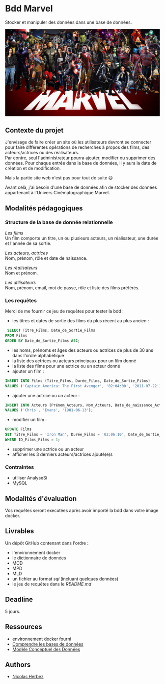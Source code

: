 # Bdd Marvel

Stocker et manipuler des données dans une base de données.

![img_html](./img/marvel.jpeg)

## Contexte du projet

J'envisage de faire créer un site où les utilisateurs devront se connecter pour faire différentes opérations de recherches à propos des films, des acteurs/actrices ou des réalisateurs.  
Par contre, seul l'administrateur pourra ajouter, modifier ou supprimer des données. Pour chaque entrée dans la base de données, il y aura la date de création et de modification.

Mais la partie site web n'est pas pour tout de suite 😃

Avant celà, j'ai besoin d'une base de données afin de stocker des données appartenant à l'Univers Cinématographique Marvel.

## Modalités pédagogiques

### Structure de la base de donnée relationnelle

*Les films*  
Un film comporte un titre, un ou plusieurs acteurs, un réalisateur, une durée et l'année de sa sortie.

*Les acteurs, actrices*  
Nom, prénom, rôle et date de naissance.

*Les réalisateurs*  
Nom et prénom.

*Les utilisateurs*  
Nom, prénom, email, mot de passe, rôle et liste des films préférés.

### Les requêtes

Merci de me fournir ce jeu de requêtes pour tester la bdd :
- les titres et dates de sortie des films du plus récent au plus ancien :
 
```sql
 SELECT Titre_Films, Date_de_Sortie_Films
FROM Films
ORDER BY Date_de_Sortie_Films ASC; 
```

- les noms, prénoms et âges des acteurs ou actrices de plus de 30 ans dans l'ordre alphabétique
- la liste des actrices ou acteurs principaux pour un film donné
- la liste des films pour une actrice ou un acteur donné
- ajouter un film :

```sql
INSERT INTO Films (Titre_Films, Durée_Films, Date_de_Sortie_Films)
VALUES ('Captain America: The First Avenger', '02:04:00', '2011-07-22');
```
- ajouter une actrice ou un acteur : 

```sql
INSERT INTO Acteurs (Prénom_Acteurs, Nom_Acteurs, Date_de_naissance_Acteurs)
VALUES ('Chris', 'Evans', '1981-06-13');
```

- modifier un film :

```sql
UPDATE Films
SET Titre_Films = 'Iron Man', Durée_Films = '02:06:10', Date_de_Sortie_Films = '2008-05-02'
WHERE ID_Films_Films = 1;
```

- supprimer une actrice ou un acteur
- afficher les 3 derniers acteurs/actrices ajouté(e)s
​
### Contraintes

- utiliser AnalyseSi
- MySQL

## Modalités d'évaluation

Vos requêtes seront executées après avoir importé la bdd dans votre image docker.

## Livrables

Un dépôt GitHub contenant dans l'ordre :
- l'environnement docker
- le dictionnaire de données
- MCD
- MPD
- MLD
- un fichier au format *sql* (incluant quelques données)
- le jeu de requêtes dans le *README.md*

## Deadline

5 jours.

## Ressources

- environnement docker fourni
- [Comprendre les bases de données](https://www.base-de-donnees.com/comprendre-bases-de-donnees/)
- [Modèle Conceptuel des Données](https://www.base-de-donnees.com/mcd/)

## Authors

* [Nicolas Herbez](https://github.com/nicolas-herbez)
